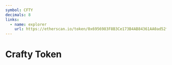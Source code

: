 ```yaml
---
symbol: CFTY
decimals: 8
links:
  - name: explorer
    url: https://etherscan.io/token/0x6956983F8B3Ce173B4AB84361AA0ad52f38D936f
---
```


# Crafty Token
